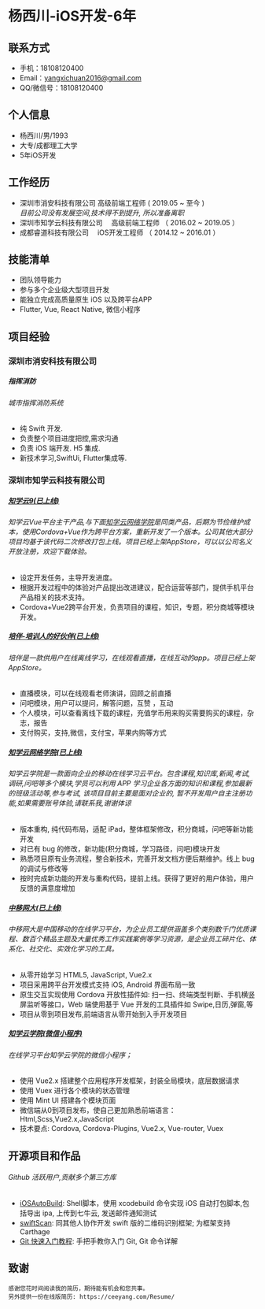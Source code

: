 # 杨西川-iOS开发-6年

## 联系方式
+ 手机：18108120400
+ Email：yangxichuan2016@gmail.com
+ QQ/微信号：18108120400

## 个人信息
 + 杨西川/男/1993
 + 大专/成都理工大学
 + 5年iOS开发

## 工作经历
+ 深圳市消安科技有限公司     高级前端工程师  ( 2019.05 ~ 至今 )  
    *目前公司没有发展空间,技术得不到提升, 所以准备离职*
+ 深圳市知学云科技有限公司　  高级前端工程师 （ 2016.02 ~ 2019.05 ）
+ 成都睿道科技有限公司     　iOS开发工程师 （ 2014.12 ~ 2016.01 ）　

## 技能清单
- 团队领导能力
- 参与多个企业级大型项目开发
- 能独立完成高质量原生 iOS 以及跨平台APP
- Flutter, Vue, React Native, 微信小程序

## 项目经验

### 深圳市消安科技有限公司
##### 指挥消防
###### 城市指挥消防系统
+ 纯 Swift 开发.
+ 负责整个项目进度把控,需求沟通
+ 负责 iOS 端开发. H5 集成.
+ 新技术学习,SwiftUi, Flutter集成等.

###  深圳市知学云科技有限公司
##### [知学云9(已上线)][205]
###### 知学云Vue平台主干产品,与下面[知学云网络学院][203]是同类产品，后期为节俭维护成本，使用Cordova+Vue作为跨平台方案，重新开发了一个版本。公司其他大部分项目均基于该代码二次修改打包上线。项目已经上架AppStore，可以以公司名义开放注册，欢迎下载体验。
+ 设定开发任务，主导开发进度。
+ 根据开发过程中的体验对产品提出改进建议，配合运营等部门，提供手机平台产品相关的技术支持。
+ Cordova+Vue2跨平台开发，负责项目的课程，知识，专题，积分商城等模块开发。

#####  [培伴-培训人的好伙伴(已上线)][206]
###### 培伴是一款供用户在线离线学习，在线观看直播，在线互动的app。项目已经上架AppStore。
+ 直播模块，可以在线观看老师演讲，回顾之前直播
+ 问吧模块，用户可以提问，解答问题，互赞 ，互动
+ 个人模块，可以查看离线下载的课程，充值学币用来购买需要购买的课程，杂志，报告
+ 支付购买，支持,微信，支付宝，苹果内购等方式

##### [知学云网络学院(已上线)][203]
###### 知学云学院是一款面向企业的移动在线学习云平台。包含课程,知识库,新闻,考试,调研,问吧等多个模块,学员可以利用 APP 学习企业各方面的知识和课程,参加最新的班级活动等,参与考试, 该项目目前主要是面对企业的, 暂不开发用户自主注册功能,如果需要账号体验,请联系我,谢谢体谅
+ 版本重构, 纯代码布局，适配 iPad，整体框架修改，积分商城，问吧等新功能开发
+ 对已有 bug 的修改，新功能(积分商城，学习路径，问吧)模块开发
+ 熟悉项目原有业务流程，整合新技术，完善开发文档方便后期维护。线上 bug 的调试与修改等
+ 按时完成新功能的开发与重构代码，提前上线。获得了更好的用户体验，用户反馈的满意度增加

##### [中移网大(已上线)][201]
###### 中移网大是中国移动的在线学习平台，为企业员工提供涵盖多个类别数千门优质课程、数百个精品主题及大量优秀工作实践案例等学习资源，是企业员工碎片化、体系化、社交化、实效化学习的工具。
+ 从零开始学习 HTML5, JavaScript, Vue2.x
+ 项目采用跨平台开发模式支持 iOS, Android 界面布局一致
+ 原生交互实现使用 Cordova 开放性插件如: 扫一扫、终端类型判断、手机横竖屏监听等接口，Web 端使用基于 Vue 开发的工具插件如 Swipe,日历,弹窗,等
+ 项目从零到项目发布,前端语言从零开始到入手开发项目

##### [知学云学院(微信小程序)][200]
###### 在线学习平台知学云学院的微信小程序；</br>
+ 使用 Vue2.x 搭建整个应用程序开发框架，封装全局模块，底层数据请求
+ 使用 Vuex 进行各个模块的状态管理
+ 使用 Mint UI 搭建各个模块页面
+ 微信端从0到项目发布，使自己更加熟悉前端语言：Html,Scss,Vue2.x,JavaScript
+ 技术要点: Cordova, Cordova-Plugins, Vue2.x, Vue-router, Vuex

## 开源项目和作品
###### Github 活跃用户,贡献多个第三方库
- [iOSAutoBuild][000]: Shell脚本，使用 xcodebuild 命令实现 iOS 自动打包脚本,包括导出 ipa, 上传到七牛云, 发送邮件通知测试
- [swiftScan][001]: 同其他人协作开发 swift 版的二维码识别框架; 为框架支持 Carthage
- [Git 快速入门教程][100]: 手把手教你入门 Git, Git 命令详解


## 致谢
    感谢您花时间阅读我的简历，期待能有机会和您共事。
    另外提供一份在线版简历: https://ceeyang.com/Resume/


[300]:http://h5.bo2.space/#/login
[301]:http://h5.lovc.one

[200]:https://demo.zhixueyun.com/wechat/#/
[201]:https://itunes.apple.com/cn/app/%E4%B8%AD%E7%A7%BB%E7%BD%91%E5%A4%A7/id1313669861?mt=8
[202]:https://itunes.apple.com/cn/app/pei-ban-pei-xun-ren-hao-huo/id1072624547?l=en&mt=8
[203]:https://itunes.apple.com/cn/app/zhi-xue-yun-xue-yuan/id1066182728?l=en&mt=8
[204]:https://www.pgyer.com/msvodx
[205]:https://itunes.apple.com/cn/app/%E7%9F%A5%E5%AD%A6%E4%BA%919/id1345750413?mt=8
[206]:https://itunes.apple.com/cn/app/pei-ban-pei-xun-ren-hao-huo/id1072624547?l=en&mt=8


[000]:https://github.com/ceeyang/iOSAutoBuild
[001]:https://github.com/ceeyang/swiftScan

[100]:http://ceeyang.com/blog/2017/06/25/Git-%E5%BF%AB%E9%80%9F%E5%85%A5%E9%97%A8%E6%95%99%E7%A8%8B/
[101]:http://ceeyang.com/blog/2017/01/05/App-Hotfix(%E7%83%AD%E4%BF%AE%E5%A4%8D)%E8%AF%A6%E8%A7%A3/

